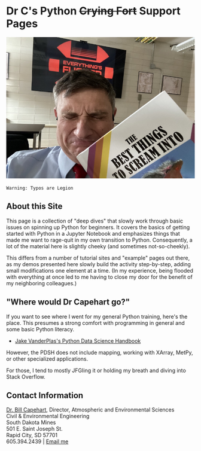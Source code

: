 # Dr C's Python ~~Crying Fort~~ Support Pages
![Dr C Is Having a Bad Day](images/rage_crying.jpeg)


```warning
Warning: Typos are Legion
```

## About this Site

This page is a collection of "deep dives" that slowly work through basic issues on spinning up Python for beginners.  It covers the basics of getting started with Python in a Jupyter Notebook and emphasizes things that made me want to rage-quit in my own transition to Python. Consequently, a lot of the material here is slightly cheeky (and sometimes not-so-cheekly).

This differs from a number of tutorial sites and "example" pages out there, as my demos presented here slowly build the activity step-by-step, adding small modifications one element at a time. (In my experience, being flooded with everything at once led to me having to close my door for the benefit of my neighboring colleagues.)


## "Where would Dr Capehart go?"  

If you want to see where I went for my general Python training, here's the place. This presumes a strong comfort with programming in general and some basic Python literacy.

*  [Jake VanderPlas's Python Data Science Handbook](https://jakevdp.github.io/PythonDataScienceHandbook/)

However, the PDSH does not include mapping, working with XArray, MetPy, or other specialized applications.

For those, I tend to mostly JFGIing it or holding my breath and diving into Stack Overflow.  

## Contact Information

[Dr. Bill Capehart](https://www.sdsmt.edu/about/directory/capehart_-william.html), Director, Atmospheric and Environmental Sciences<br>
Civil & Environmental Engineering<br>
South Dakota Mines<br>
501 E. Saint Joseph St.<br> Rapid City, SD 57701<br>
605.394.2439 | <a href="mailto:{{ site.email | encode_email }}" title="Contact me">Email me</a>
